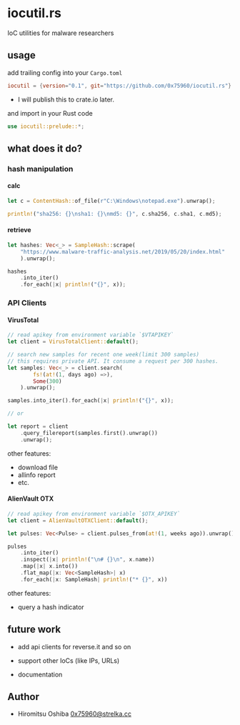 # iocutil.rs

IoC utilities for malware researchers

## usage

add trailing config into your `Cargo.toml`

```toml
iocutil = {version="0.1", git="https://github.com/0x75960/iocutil.rs"}
```

* I will publish this to crate.io later.

and import in your Rust code

```rust
use iocutil::prelude::*;
```

## what does it do?

### hash manipulation

#### calc

```rust
let c = ContentHash::of_file(r"C:\Windows\notepad.exe").unwrap();

println!("sha256: {}\nsha1: {}\nmd5: {}", c.sha256, c.sha1, c.md5);
```

#### retrieve

```rust
let hashes: Vec<_> = SampleHash::scrape(
    "https://www.malware-traffic-analysis.net/2019/05/20/index.html"
    ).unwrap();

hashes
    .into_iter()
    .for_each(|x| println!("{}", x));
```

### API Clients

#### VirusTotal

```rust
// read apikey from environment variable `$VTAPIKEY`
let client = VirusTotalClient::default();

// search new samples for recent one week(limit 300 samples)
// this requires private API. It consume a request per 300 hashes.
let samples: Vec<_> = client.search(
        fs!(at!(1, days ago) =>),
        Some(300)
    ).unwrap();

samples.into_iter().for_each(|x| println!("{}", x));

// or

let report = client
    .query_filereport(samples.first().unwrap())
    .unwrap();
```
other features: 

* download file
* allinfo report
* etc.

#### AlienVault OTX

```rust
// read apikey from environment variable `$OTX_APIKEY`
let client = AlienVaultOTXClient::default();

let pulses: Vec<Pulse> = client.pulses_from(at!(1, weeks ago)).unwrap();

pulses
    .into_iter()
    .inspect(|x| println!("\n# {}\n", x.name))
    .map(|x| x.into())
    .flat_map(|x: Vec<SampleHash>| x)
    .for_each(|x: SampleHash| println!("* {}", x))
```
other features:

* query a hash indicator 

## future work

* add api clients for reverse.it and so on
* support other IoCs (like IPs, URLs)
    
* documentation

## Author

* Hiromitsu Oshiba <0x75960@strelka.cc>
